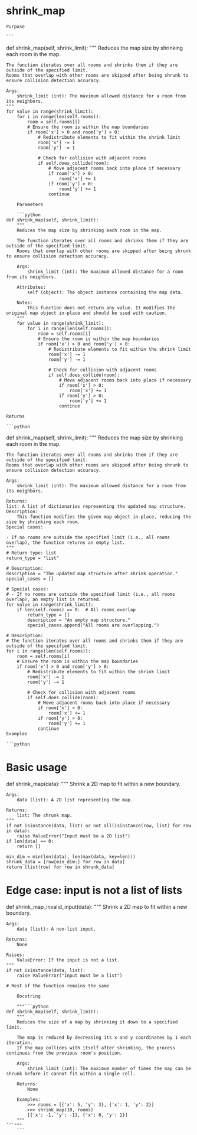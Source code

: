 # shrink_map

    Purpose

    ```
def shrink_map(self, shrink_limit):
    """
    Reduces the map size by shrinking each room in the map.
    
    The function iterates over all rooms and shrinks them if they are outside of the specified limit. 
    Rooms that overlap with other rooms are skipped after being shrunk to ensure collision detection accuracy.

    Args:
        shrink_limit (int): The maximum allowed distance for a room from its neighbors.
    """
    for value in range(shrink_limit):
        for i in range(len(self.rooms)):
            room = self.rooms[i]
            # Ensure the room is within the map boundaries
            if room['x'] > 0 and room['y'] > 0:
                # Redistribute elements to fit within the shrink limit
                room['x'] -= 1
                room['y'] -= 1
                
                # Check for collision with adjacent rooms
                if self.does_collide(room):
                    # Move adjacent rooms back into place if necessary
                    if room['x'] > 0:
                        room['x'] += 1
                    if room['y'] > 0:
                        room['y'] += 1
                    continue
```
    Parameters

    ```python
def shrink_map(self, shrink_limit):
    """
    Reduces the map size by shrinking each room in the map.

    The function iterates over all rooms and shrinks them if they are outside of the specified limit.
    Rooms that overlap with other rooms are skipped after being shrunk to ensure collision detection accuracy.

    Args:
        shrink_limit (int): The maximum allowed distance for a room from its neighbors.
    
    Attributes:
        self (object): The object instance containing the map data.
    
    Notes:
        This function does not return any value. It modifies the original map object in-place and should be used with caution.
    """
    for value in range(shrink_limit):
        for i in range(len(self.rooms)):
            room = self.rooms[i]
            # Ensure the room is within the map boundaries
            if room['x'] > 0 and room['y'] > 0:
                # Redistribute elements to fit within the shrink limit
                room['x'] -= 1
                room['y'] -= 1
                
                # Check for collision with adjacent rooms
                if self.does_collide(room):
                    # Move adjacent rooms back into place if necessary
                    if room['x'] > 0:
                        room['x'] += 1
                    if room['y'] > 0:
                        room['y'] += 1
                    continue
```
    Returns

    ```python
def shrink_map(self, shrink_limit):
    """
    Reduces the map size by shrinking each room in the map.

    The function iterates over all rooms and shrinks them if they are outside of the specified limit.
    Rooms that overlap with other rooms are skipped after being shrunk to ensure collision detection accuracy.

    Args:
        shrink_limit (int): The maximum allowed distance for a room from its neighbors.

    Returns:
    list: A list of dictionaries representing the updated map structure.
    Description:
        This function modifies the given map object in-place, reducing the size by shrinking each room.
    Special cases:

    - If no rooms are outside the specified limit (i.e., all rooms overlap), the function returns an empty list.
    """
    # Return type: list
    return_type = "list"
    
    # Description:
    description = "The updated map structure after shrink operation."
    special_cases = []
    
    # Special cases:
    # - If no rooms are outside the specified limit (i.e., all rooms overlap), an empty list is returned.
    for value in range(shrink_limit):
        if len(self.rooms) == 0:  # All rooms overlap
            return_type = []
            description = "An empty map structure."
            special_cases.append("All rooms are overlapping.")
    
    # Description:
    # The function iterates over all rooms and shrinks them if they are outside of the specified limit.
    for i in range(len(self.rooms)):
        room = self.rooms[i]
        # Ensure the room is within the map boundaries
        if room['x'] > 0 and room['y'] > 0:
            # Redistribute elements to fit within the shrink limit
            room['x'] -= 1
            room['y'] -= 1
            
            # Check for collision with adjacent rooms
            if self.does_collide(room):
                # Move adjacent rooms back into place if necessary
                if room['x'] > 0:
                    room['x'] += 1
                if room['y'] > 0:
                    room['y'] += 1
                continue
    Examples

    ```python
# Basic usage
def shrink_map(data):
    """
    Shrink a 2D map to fit within a new boundary.

    Args:
        data (list): A 2D list representing the map.

    Returns:
        list: The shrunk map.
    """
    if not isinstance(data, list) or not all(isinstance(row, list) for row in data):
        raise ValueError("Input must be a 2D list")
    if len(data) == 0:
        return []
    
    min_dim = min(len(data), len(max(data, key=len)))
    shrunk_data = [row[min_dim:] for row in data]
    return [list(row) for row in shrunk_data]

# Edge case: input is not a list of lists
def shrink_map_invalid_input(data):
    """
    Shrink a 2D map to fit within a new boundary.

    Args:
        data (list): A non-list input.

    Returns:
        None

    Raises:
        ValueError: If the input is not a list.
    """
    if not isinstance(data, list):
        raise ValueError("Input must be a list")
    
    # Rest of the function remains the same
```
    Docstring

    """```python
def shrink_map(self, shrink_limit):
    """
    Reduces the size of a map by shrinking it down to a specified limit.

    The map is reduced by decreasing its x and y coordinates by 1 each iteration.
    If the map collides with itself after shrinking, the process continues from the previous room's position.

    Args:
        shrink_limit (int): The maximum number of times the map can be shrunk before it cannot fit within a single cell.

    Returns:
        None

    Examples:
        >>> rooms = [{'x': 5, 'y': 3}, {'x': 1, 'y': 2}]
        >>> shrink_map(10, rooms)
        [{'x': -1, 'y': -1}, {'x': 0, 'y': 1}]
    """
```"""
    ```